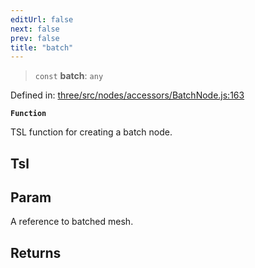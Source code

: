 ```yaml
---
editUrl: false
next: false
prev: false
title: "batch"
---
```


> `const` **batch**: `any`

Defined in: [three/src/nodes/accessors/BatchNode.js:163](https://github.com/DefinitelyMaybe/three-i18n/blob/fa57b79433d1c349ffb23a78727299c8d4190136/three/src/nodes/accessors/BatchNode.js#L163)

**`Function`**

TSL function for creating a batch node.

## Tsl

## Param

A reference to batched mesh.

## Returns
